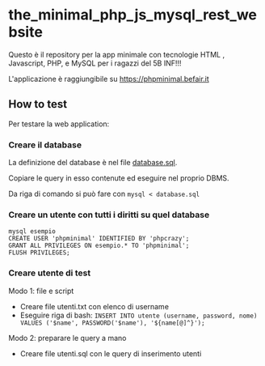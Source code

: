 # the_minimal_php_js_mysql_rest_website

Questo è il repository per la app minimale con tecnologie HTML , Javascript, PHP, e MySQL per i ragazzi del 5B INF!!!

L'applicazione è raggiungibile su https://phpminimal.befair.it

## How to test

Per testare la web application:

### Creare il database
La definizione del database è nel file [database.sql](https://gitlab.com/feroda/the_minimal_php_js_mysql_rest_website/blob/master/database.sql).

Copiare le query in esso contenute ed eseguire nel proprio DBMS.

Da riga di comando si può fare con `mysql < database.sql`

### Creare un utente con tutti i diritti su quel database

```
mysql esempio
CREATE USER 'phpminimal' IDENTIFIED BY 'phpcrazy';
GRANT ALL PRIVILEGES ON esempio.* TO 'phpminimal';
FLUSH PRIVILEGES;
```

### Creare utente di test

Modo 1: file e script

- Creare file utenti.txt con elenco di username
- Eseguire riga di bash: `INSERT INTO utente (username, password, nome) VALUES ('$name', PASSWORD('$name'), '${name[@]^}');`

Modo 2: preparare le query a mano

- Creare file utenti.sql con le query di inserimento utenti

